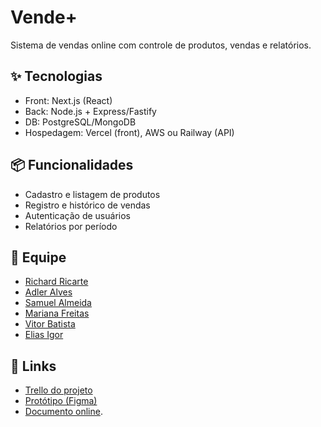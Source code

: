 # Vende+

Sistema de vendas online com controle de produtos, vendas e relatórios.

## ✨ Tecnologias
- Front: Next.js (React)
- Back: Node.js + Express/Fastify
- DB: PostgreSQL/MongoDB
- Hospedagem: Vercel (front), AWS ou Railway (API)

## 📦 Funcionalidades
- Cadastro e listagem de produtos
- Registro e histórico de vendas
- Autenticação de usuários
- Relatórios por período


## 👥 Equipe
- [Richard Ricarte](https://github.com/richardsoapsoup)
- [Adler Alves](https://github.com/adlerk9)
- [Samuel Almeida](https://github.com/samuelftlz)
- [Mariana Freitas](https://github.com/JillianDreemur)
- [Vitor Batista](https://github.com/VitorBatista2324)
- [Elias Igor](https://github.com/igs-cod)

## 📌 Links
- [Trello do projeto](https://trello.com/invite/b/67fd8ae9a47279a6ddf15b30/ATTIbfafcb662d61696c8496c450345136572ADBBC66/vendas)
- [Protótipo (Figma)](#)
- [Documento online](https://docs.google.com/document/d/1lgYOZ4sr6QvQ-br6-8Te4NAZQm9OrxwQSUA64u02kEo/edit?usp=sharing).
